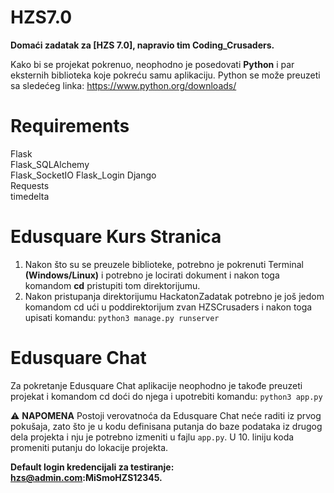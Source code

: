 # HZS7.0
**Domaći zadatak za [HZS 7.0], napravio tim Coding_Crusaders.** 

Kako bi se projekat pokrenuo, neophodno je posedovati **Python** i par eksternih biblioteka koje pokreću samu aplikaciju. Python se može preuzeti sa sledećeg linka: https://www.python.org/downloads/

# Requirements

Flask   
Flask_SQLAlchemy   
Flask_SocketIO
Flask_Login
Django   
Requests     
timedelta

# Edusquare Kurs Stranica

  1. Nakon što su se preuzele biblioteke, potrebno je pokrenuti Terminal **(Windows/Linux)** i potrebno je locirati dokument i nakon toga komandom **cd** pristupiti tom direktorijumu.
  2. Nakon pristupanja direktorijumu HackatonZadatak potrebno je još jedom komandom cd ući u poddirektorijum zvan HZSCrusaders i nakon toga upisati komandu: ``python3 manage.py runserver``

# Edusquare Chat
  Za pokretanje Edusquare Chat aplikacije neophodno je takođe preuzeti projekat i komandom cd doći do njega i upotrebiti komandu: ``python3 app.py``

:warning: **NAPOMENA**
Postoji verovatnoća da Edusquare Chat neće raditi iz prvog pokušaja, zato što je u kodu definisana putanja do baze podataka iz drugog dela projekta i nju je potrebno izmeniti u fajlu  ``app.py``. U 10. liniju koda promeniti putanju do lokacije projekta.

**Default login kredencijali za testiranje: hzs@admin.com:MiSmoHZS12345.**
